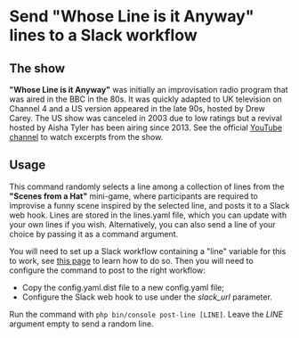 # Send "Whose Line is it Anyway" lines to a Slack workflow

## The show

**"Whose Line is it Anyway"** was initially an improvisation radio program that was aired in the BBC in the 80s.
It was quickly adapted to UK television on Channel 4 and a US version appeared in the late 90s, hosted by Drew Carey.
The US show was canceled in 2003 due to low ratings but a revival hosted by Aisha Tyler has been airing since 2013.
See the official [YouTube channel](https://www.youtube.com/channel/UCKg_ZFByYTINckLG76cjUEg) to watch excerpts from the show.

## Usage

This command randomly selects a line among a collection of lines from the **"Scenes from a Hat"** mini-game, where participants are required to improvise a funny scene inspired by the selected line, and posts it to a Slack web hook.
Lines are stored in the lines.yaml file, which you can update with your own lines if you wish.
Alternatively, you can also send a line of your choice by passing it as a command argument.

You will need to set up a Slack workflow containing a "line" variable for this to work, see [this page](https://slack.com/help/articles/360041352714-Create-more-advanced-workflows-using-webhooks) to learn how to do so.
Then you will need to configure the command to post to the right workflow:
* Copy the config.yaml.dist file to a new config.yaml file;
* Configure the Slack web hook to use under the *slack_url* parameter. 

Run the command with `php bin/console post-line [LINE]`. Leave the *LINE* argument empty to send a random line.
